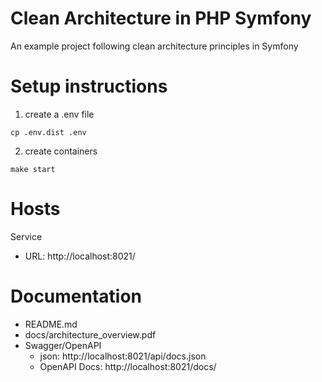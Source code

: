 # Clean Architecture in PHP Symfony

An example project following clean architecture principles in Symfony

Setup instructions
==================
1. create a .env file
```
cp .env.dist .env
```

2. create containers
```
make start
```


Hosts
=====
Service
 - URL: http://localhost:8021/ 

Documentation
=============
- README.md
- docs/architecture_overview.pdf
- Swagger/OpenAPI
	- json: http://localhost:8021/api/docs.json
	- OpenAPI Docs: http://localhost:8021/docs/
